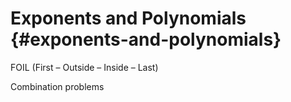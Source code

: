 # Exponents and Polynomials {#exponents-and-polynomials}

FOIL (First – Outside – Inside – Last)

Combination problems